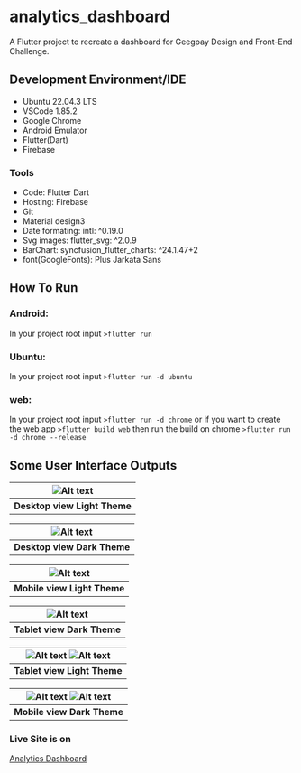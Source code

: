 # analytics_dashboard

A Flutter project to recreate a dashboard for Geegpay Design and Front-End Challenge.

## Development Environment/IDE
- Ubuntu 22.04.3 LTS
- VSCode 1.85.2
- Google Chrome
- Android Emulator
- Flutter(Dart)
- Firebase
### Tools
- Code: Flutter Dart
- Hosting: Firebase
- Git
- Material design3
- Date formating: intl: ^0.19.0
- Svg images: flutter_svg: ^2.0.9
- BarChart: syncfusion_flutter_charts: ^24.1.47+2
- font(GoogleFonts): Plus Jarkata Sans
## How To Run
### Android:
In your project root input `>flutter run`
### Ubuntu:
In your project root input `>flutter run -d ubuntu`
### web:
In your project root input `>flutter run -d chrome` or if you want to create the web app `>flutter build web` then run the build on chrome `>flutter run -d chrome --release`

## Some User Interface Outputs

| ![Alt text](<Screenshot from 2024-02-05 06-47-56.png>) |
|:--:|
| **Desktop view Light Theme** |


| ![Alt text](<Screenshot from 2024-02-05 06-48-13.png>) |
|:--:|
| **Desktop view Dark Theme** |

|![Alt text](<Screenshot from 2024-02-05 07-08-19.png>)|
|:--:|
| **Mobile view Light Theme** |

|![Alt text](<Screenshot from 2024-02-05 07-09-03.png>)|
|:--:|
| **Tablet view Dark Theme** |

|![Alt text](<Screenshot from 2024-02-05 04-32-41.png>) ![Alt text](<Screenshot from 2024-02-05 04-33-50.png>)|
|:--:|
| **Tablet view Light Theme** |

| ![Alt text](<Screenshot from 2024-02-05 04-34-17.png>) ![Alt text](<Screenshot from 2024-02-05 04-34-44.png>) |
|:--:|
| **Mobile view Dark Theme** |

### Live Site is on
 [Analytics Dashboard](https://analytics-dashboard-35714.web.app)
